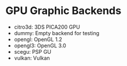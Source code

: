 # GPU Graphic Backends

* citro3d: 3DS PICA200 GPU
* dummy: Empty backend for testing
* opengl: OpenGL 1.2
* opengl3: OpenGL 3.0
* scegu: PSP GU
* vulkan: Vulkan
